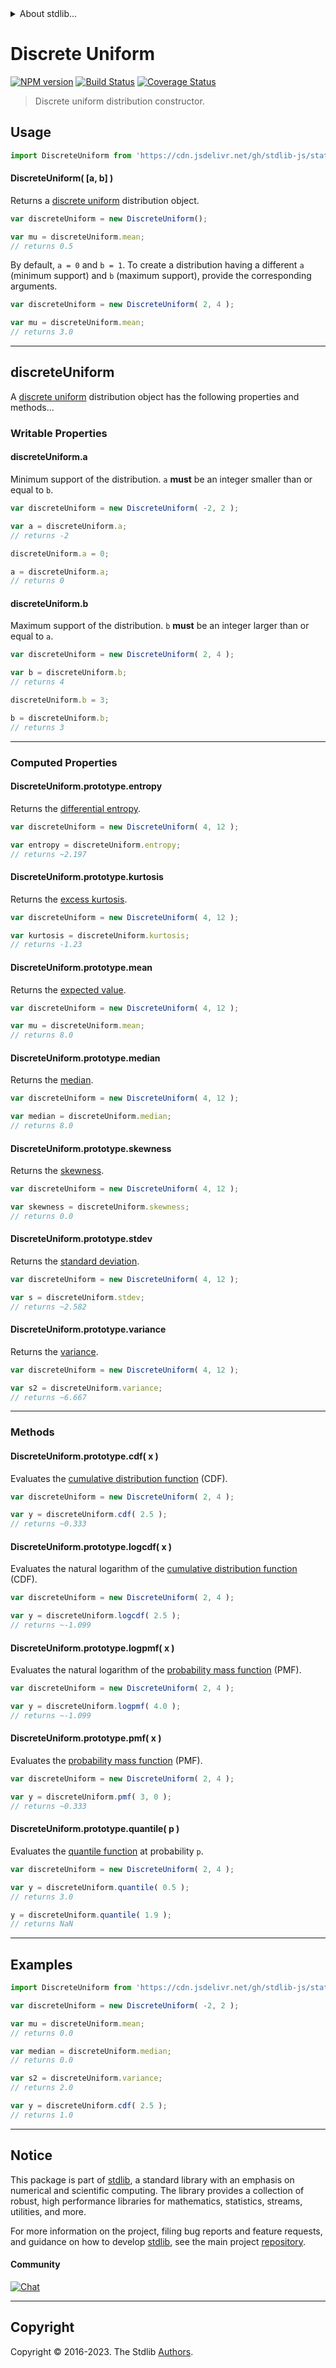 <!--

@license Apache-2.0

Copyright (c) 2018 The Stdlib Authors.

Licensed under the Apache License, Version 2.0 (the "License");
you may not use this file except in compliance with the License.
You may obtain a copy of the License at

   http://www.apache.org/licenses/LICENSE-2.0

Unless required by applicable law or agreed to in writing, software
distributed under the License is distributed on an "AS IS" BASIS,
WITHOUT WARRANTIES OR CONDITIONS OF ANY KIND, either express or implied.
See the License for the specific language governing permissions and
limitations under the License.

-->


<details>
  <summary>
    About stdlib...
  </summary>
  <p>We believe in a future in which the web is a preferred environment for numerical computation. To help realize this future, we've built stdlib. stdlib is a standard library, with an emphasis on numerical and scientific computation, written in JavaScript (and C) for execution in browsers and in Node.js.</p>
  <p>The library is fully decomposable, being architected in such a way that you can swap out and mix and match APIs and functionality to cater to your exact preferences and use cases.</p>
  <p>When you use stdlib, you can be absolutely certain that you are using the most thorough, rigorous, well-written, studied, documented, tested, measured, and high-quality code out there.</p>
  <p>To join us in bringing numerical computing to the web, get started by checking us out on <a href="https://github.com/stdlib-js/stdlib">GitHub</a>, and please consider <a href="https://opencollective.com/stdlib">financially supporting stdlib</a>. We greatly appreciate your continued support!</p>
</details>

# Discrete Uniform

[![NPM version][npm-image]][npm-url] [![Build Status][test-image]][test-url] [![Coverage Status][coverage-image]][coverage-url] <!-- [![dependencies][dependencies-image]][dependencies-url] -->

> Discrete uniform distribution constructor.

<!-- Section to include introductory text. Make sure to keep an empty line after the intro `section` element and another before the `/section` close. -->

<section class="intro">

</section>

<!-- /.intro -->

<!-- Package usage documentation. -->



<section class="usage">

## Usage

```javascript
import DiscreteUniform from 'https://cdn.jsdelivr.net/gh/stdlib-js/stats-base-dists-discrete-uniform-ctor@v0.1.0-deno/mod.js';
```

#### DiscreteUniform( \[a, b] )

Returns a [discrete uniform][discrete-uniform-distribution] distribution object.

```javascript
var discreteUniform = new DiscreteUniform();

var mu = discreteUniform.mean;
// returns 0.5
```

By default, `a = 0` and `b = 1`. To create a distribution having a different `a` (minimum support) and `b` (maximum support), provide the corresponding arguments.

```javascript
var discreteUniform = new DiscreteUniform( 2, 4 );

var mu = discreteUniform.mean;
// returns 3.0
```

* * *

## discreteUniform

A [discrete uniform][discrete-uniform-distribution] distribution object has the following properties and methods...

### Writable Properties

#### discreteUniform.a

Minimum support of the distribution. `a` **must** be an integer smaller than or equal to `b`.

```javascript
var discreteUniform = new DiscreteUniform( -2, 2 );

var a = discreteUniform.a;
// returns -2

discreteUniform.a = 0;

a = discreteUniform.a;
// returns 0
```

#### discreteUniform.b

Maximum support of the distribution. `b` **must** be an integer larger than or equal to `a`.

```javascript
var discreteUniform = new DiscreteUniform( 2, 4 );

var b = discreteUniform.b;
// returns 4

discreteUniform.b = 3;

b = discreteUniform.b;
// returns 3
```

* * *

### Computed Properties

#### DiscreteUniform.prototype.entropy

Returns the [differential entropy][entropy].

```javascript
var discreteUniform = new DiscreteUniform( 4, 12 );

var entropy = discreteUniform.entropy;
// returns ~2.197
```

#### DiscreteUniform.prototype.kurtosis

Returns the [excess kurtosis][kurtosis].

```javascript
var discreteUniform = new DiscreteUniform( 4, 12 );

var kurtosis = discreteUniform.kurtosis;
// returns -1.23
```

#### DiscreteUniform.prototype.mean

Returns the [expected value][expected-value].

```javascript
var discreteUniform = new DiscreteUniform( 4, 12 );

var mu = discreteUniform.mean;
// returns 8.0
```

#### DiscreteUniform.prototype.median

Returns the [median][median].

```javascript
var discreteUniform = new DiscreteUniform( 4, 12 );

var median = discreteUniform.median;
// returns 8.0
```

#### DiscreteUniform.prototype.skewness

Returns the [skewness][skewness].

```javascript
var discreteUniform = new DiscreteUniform( 4, 12 );

var skewness = discreteUniform.skewness;
// returns 0.0
```

#### DiscreteUniform.prototype.stdev

Returns the [standard deviation][standard-deviation].

```javascript
var discreteUniform = new DiscreteUniform( 4, 12 );

var s = discreteUniform.stdev;
// returns ~2.582
```

#### DiscreteUniform.prototype.variance

Returns the [variance][variance].

```javascript
var discreteUniform = new DiscreteUniform( 4, 12 );

var s2 = discreteUniform.variance;
// returns ~6.667
```

* * *

### Methods

#### DiscreteUniform.prototype.cdf( x )

Evaluates the [cumulative distribution function][cdf] (CDF).

```javascript
var discreteUniform = new DiscreteUniform( 2, 4 );

var y = discreteUniform.cdf( 2.5 );
// returns ~0.333
```

#### DiscreteUniform.prototype.logcdf( x )

Evaluates the natural logarithm of the [cumulative distribution function][cdf] (CDF).

```javascript
var discreteUniform = new DiscreteUniform( 2, 4 );

var y = discreteUniform.logcdf( 2.5 );
// returns ~-1.099
```

#### DiscreteUniform.prototype.logpmf( x )

Evaluates the natural logarithm of the [probability mass function][pmf] (PMF).

```javascript
var discreteUniform = new DiscreteUniform( 2, 4 );

var y = discreteUniform.logpmf( 4.0 );
// returns ~-1.099
```

#### DiscreteUniform.prototype.pmf( x )

Evaluates the [probability mass function][pmf] (PMF).

```javascript
var discreteUniform = new DiscreteUniform( 2, 4 );

var y = discreteUniform.pmf( 3, 0 );
// returns ~0.333
```

#### DiscreteUniform.prototype.quantile( p )

Evaluates the [quantile function][quantile-function] at probability `p`.

```javascript
var discreteUniform = new DiscreteUniform( 2, 4 );

var y = discreteUniform.quantile( 0.5 );
// returns 3.0

y = discreteUniform.quantile( 1.9 );
// returns NaN
```

</section>

<!-- /.usage -->

<!-- Package usage notes. Make sure to keep an empty line after the `section` element and another before the `/section` close. -->

<section class="notes">

</section>

<!-- /.notes -->

<!-- Package usage examples. -->

* * *

<section class="examples">

## Examples

<!-- eslint no-undef: "error" -->

```javascript
import DiscreteUniform from 'https://cdn.jsdelivr.net/gh/stdlib-js/stats-base-dists-discrete-uniform-ctor@v0.1.0-deno/mod.js';

var discreteUniform = new DiscreteUniform( -2, 2 );

var mu = discreteUniform.mean;
// returns 0.0

var median = discreteUniform.median;
// returns 0.0

var s2 = discreteUniform.variance;
// returns 2.0

var y = discreteUniform.cdf( 2.5 );
// returns 1.0
```

</section>

<!-- /.examples -->

<!-- Section to include cited references. If references are included, add a horizontal rule *before* the section. Make sure to keep an empty line after the `section` element and another before the `/section` close. -->

<section class="references">

</section>

<!-- /.references -->

<!-- Section for related `stdlib` packages. Do not manually edit this section, as it is automatically populated. -->

<section class="related">

</section>

<!-- /.related -->

<!-- Section for all links. Make sure to keep an empty line after the `section` element and another before the `/section` close. -->


<section class="main-repo" >

* * *

## Notice

This package is part of [stdlib][stdlib], a standard library with an emphasis on numerical and scientific computing. The library provides a collection of robust, high performance libraries for mathematics, statistics, streams, utilities, and more.

For more information on the project, filing bug reports and feature requests, and guidance on how to develop [stdlib][stdlib], see the main project [repository][stdlib].

#### Community

[![Chat][chat-image]][chat-url]

---

## Copyright

Copyright &copy; 2016-2023. The Stdlib [Authors][stdlib-authors].

</section>

<!-- /.stdlib -->

<!-- Section for all links. Make sure to keep an empty line after the `section` element and another before the `/section` close. -->

<section class="links">

[npm-image]: http://img.shields.io/npm/v/@stdlib/stats-base-dists-discrete-uniform-ctor.svg
[npm-url]: https://npmjs.org/package/@stdlib/stats-base-dists-discrete-uniform-ctor

[test-image]: https://github.com/stdlib-js/stats-base-dists-discrete-uniform-ctor/actions/workflows/test.yml/badge.svg?branch=v0.1.0
[test-url]: https://github.com/stdlib-js/stats-base-dists-discrete-uniform-ctor/actions/workflows/test.yml?query=branch:v0.1.0

[coverage-image]: https://img.shields.io/codecov/c/github/stdlib-js/stats-base-dists-discrete-uniform-ctor/main.svg
[coverage-url]: https://codecov.io/github/stdlib-js/stats-base-dists-discrete-uniform-ctor?branch=v0.1.0

<!--

[dependencies-image]: https://img.shields.io/david/stdlib-js/stats-base-dists-discrete-uniform-ctor.svg
[dependencies-url]: https://david-dm.org/stdlib-js/stats-base-dists-discrete-uniform-ctor/main

-->

[chat-image]: https://img.shields.io/gitter/room/stdlib-js/stdlib.svg
[chat-url]: https://app.gitter.im/#/room/#stdlib-js_stdlib:gitter.im

[stdlib]: https://github.com/stdlib-js/stdlib

[stdlib-authors]: https://github.com/stdlib-js/stdlib/graphs/contributors

[umd]: https://github.com/umdjs/umd
[es-module]: https://developer.mozilla.org/en-US/docs/Web/JavaScript/Guide/Modules

[deno-url]: https://github.com/stdlib-js/stats-base-dists-discrete-uniform-ctor/tree/deno
[umd-url]: https://github.com/stdlib-js/stats-base-dists-discrete-uniform-ctor/tree/umd
[esm-url]: https://github.com/stdlib-js/stats-base-dists-discrete-uniform-ctor/tree/esm
[branches-url]: https://github.com/stdlib-js/stats-base-dists-discrete-uniform-ctor/blob/main/branches.md

[discrete-uniform-distribution]: https://en.wikipedia.org/wiki/Discrete_uniform_distribution

[cdf]: https://en.wikipedia.org/wiki/Cumulative_distribution_function

[pmf]: https://en.wikipedia.org/wiki/Probability_mass_function

[quantile-function]: https://en.wikipedia.org/wiki/Quantile_function

[entropy]: https://en.wikipedia.org/wiki/Entropy_%28information_theory%29

[expected-value]: https://en.wikipedia.org/wiki/Expected_value

[kurtosis]: https://en.wikipedia.org/wiki/Kurtosis

[median]: https://en.wikipedia.org/wiki/Median

[skewness]: https://en.wikipedia.org/wiki/Skewness

[standard-deviation]: https://en.wikipedia.org/wiki/Standard_deviation

[variance]: https://en.wikipedia.org/wiki/Variance

</section>

<!-- /.links -->
